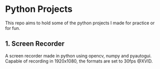# Python Projects
This repo aims to hold some of the python projects I made for practice or for fun.

## 1. Screen Recorder
   A screen recorder made in python using opencv, numpy and pyautogui. Capable of recording in 1920x1080, the formats are set to 30fps @XVID.
